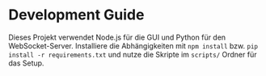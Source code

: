# Development Guide

Dieses Projekt verwendet Node.js für die GUI und Python für den WebSocket-Server.
Installiere die Abhängigkeiten mit `npm install` bzw. `pip install -r requirements.txt` und nutze die Skripte im `scripts/` Ordner für das Setup.


